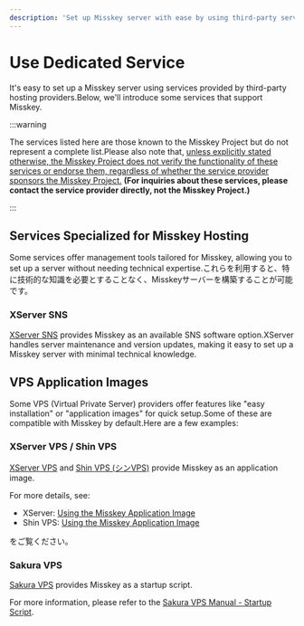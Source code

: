```yaml
---
description: 'Set up Misskey server with ease by using third-party service.'
---
```


# Use Dedicated Service

It's easy to set up a Misskey server using services provided by third-party hosting providers.Below, we'll introduce some services that support Misskey.

:::warning

The services listed here are those known to the Misskey Project but do not represent a complete list.Please also note that, <u>unless explicitly stated otherwise, the Misskey Project does not verify the functionality of these services or endorse them, regardless of whether the service provider sponsors the Misskey Project.</u> **(For inquiries about these services, please contact the service provider directly, not the Misskey Project.)**

:::

## Services Specialized for Misskey Hosting

Some services offer management tools tailored for Misskey, allowing you to set up a server without needing technical expertise.これらを利用すると、特に技術的な知識を必要とすることなく、Misskeyサーバーを構築することが可能です。

### XServer SNS

[XServer SNS](https://sns.xserver.ne.jp/) provides Misskey as an available SNS software option.XServer handles server maintenance and version updates, making it easy to set up a Misskey server with minimal technical knowledge.

## VPS Application Images

Some VPS (Virtual Private Server) providers offer features like "easy installation" or "application images" for quick setup.Some of these are compatible with Misskey by default.Here are a few examples:

### XServer VPS / Shin VPS

[XServer VPS](https://vps.xserver.ne.jp/) and [Shin VPS (シンVPS)](https://www.shin-vps.jp/) provide Misskey as an application image.

For more details, see:

- XServer: [Using the Misskey Application Image](https://vps.xserver.ne.jp/support/manual/man_server_app_use_misskey.php)
- Shin VPS: [Using the Misskey Application Image](https://www.shin-vps.jp/support/manual/man_server_app_use_misskey.php)

をご覧ください。

### Sakura VPS

[Sakura VPS](https://vps.sakura.ad.jp/) provides Misskey as a startup script.

For more information, please refer to the [Sakura VPS Manual - Startup Script](https://manual.sakura.ad.jp/vps/startupscript/startupscript.html).
